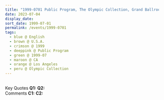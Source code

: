 ```yaml
---
title: "1999-0701 Public Program, The Olympic Collection, Grand Ballroom, 3rd Floor, 11301 W. Olympic Boulevard, 204, Los Angeles, CA, U.S.A."
date: 2023-07-04
display_date: 
sort_date: 1999-07-01
permalink: /events/1999-0701
tags:
  - blue @ English
  - brown @ U.S.A.
  - crimson @ 1999
  - deeppink @ Public Program
  - green @ 1999-07
  - maroon @ CA
  - orange @ Los Angeles
  - peru @ Olympic Collection
---
```


<br>

<wave-list>
  <list-title color="DarkSeaGreen" width="55">Key Quotes</list-title>
  <list-item color="BlanchedAlmond" width="280"><b>Q1:</b> <i></i></list-item>
  <list-item color="Lavender" width="280"><b>Q2:</b> <i></i></list-item>
</wave-list>

<br>

<wave-list>
  <list-title color="DarkSeaGreen" width="55">Comments</list-title>
  <list-item color="BlanchedAlmond" width="280"><b>C1:</b> <i></i></list-item>
  <list-item color="Lavender" width="280"><b>C2:</b> <i></i></list-item>
</wave-list>